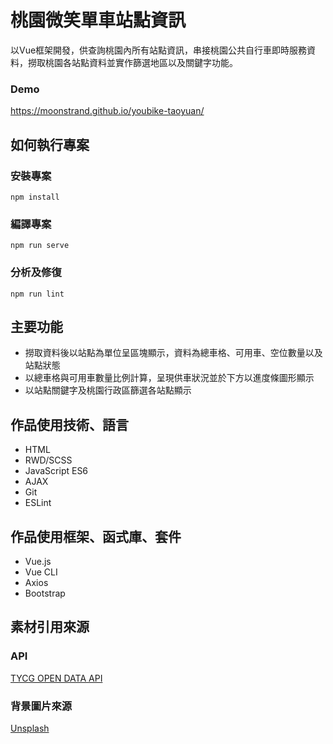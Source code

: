 # 桃園微笑單車站點資訊 #
以Vue框架開發，供查詢桃園內所有站點資訊，串接桃園公共自行車即時服務資料，撈取桃園各站點資料並實作篩選地區以及關鍵字功能。

### Demo ###
https://moonstrand.github.io/youbike-taoyuan/



## 如何執行專案 ##

### 安裝專案 ###
    npm install

### 編譯專案 ###
    npm run serve

### 分析及修復 ###
    npm run lint

## 主要功能 ##

- 撈取資料後以站點為單位呈區塊顯示，資料為總車格、可用車、空位數量以及站點狀態
- 以總車格與可用車數量比例計算，呈現供車狀況並於下方以進度條圖形顯示
- 以站點關鍵字及桃園行政區篩選各站點顯示

## 作品使用技術、語言 ##
- HTML
- RWD/SCSS
- JavaScript ES6
- AJAX
- Git
- ESLint

## 作品使用框架、函式庫、套件 ##
- Vue.js
- Vue CLI
- Axios
- Bootstrap

## 素材引用來源 ##
### API ###
[TYCG OPEN DATA API](https://data.tycg.gov.tw/opendata/api-docs)

### 背景圖片來源 ###
[Unsplash](https://unsplash.com/)
